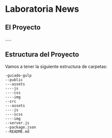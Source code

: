 # Laboratoria News

## El Proyecto

.....

## Estructura del Proyecto

Vamos a tener la siguiente estructura de carpetas: 

````
-guiado-gulp
--public
---assets
----js
----css
----img
--src
---assets
----js
----scss
----img
--server.js
--package.json
--README.md
````


